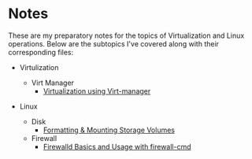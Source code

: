 # Notes
These are my preparatory notes for the topics of Virtualization and Linux operations. Below are the subtopics I've covered along with their corresponding files:

- Virtulization
    - Virt Manager
        - [Virtualization using Virt-manager](./docs/virtulization/virt/Virtmanager.md)

- Linux 
    - Disk
        - [Formatting & Mounting Storage Volumes](./docs/linux/hardware/diskFormating.md)
    - Firewall
        - [Firewalld Basics and Usage with firewall-cmd](./docs/linux/firewall/firewalld.md)
